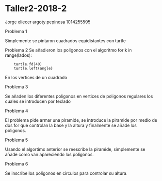 # Taller2-2018-2
Jorge eliecer argoty pepinosa 1014255595

Problema 1

Simplemente se pintaron cuadrados equidistantes con turtle

Problema 2
Se añadieron los poligonos con el algoritmo
    for k in range(lados):
        
        turtle.fd(40)
        turtle.left(angle)
 En los vertices de un cuadrado
 
 Problema 3
 
 Se añaden los diferentes poligonos en vertices de poligonos regulares los cuales se introducen por teclado
 
 Problema 4
 
 El problema pide armar una piramide, se introduce la piramide por medio de dos for que controlan la base y  la altura y finalmente se añade los poligonos.
 
 Problema 5
 
 Usando el algortimo anterior se reescribe la piramide, simplemente se añade como van apareciendo los poligonos.
 
 Problema 6
 
 Se inscribe los poligonos en circulos para controlar su altura.
